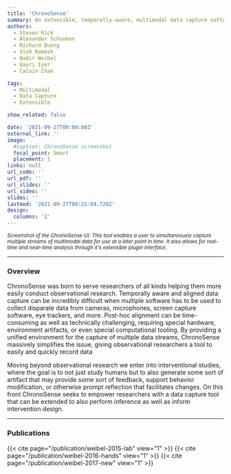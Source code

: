 ```yaml
---
title: 'ChronoSense'
summary: An extensible, temporally-aware, multimodal data capture software tool.
authors: 
  - Steven Rick
  - Alexander Schonken
  - Richard Duong
  - Vish Ramesh
  - Nadir Weibel
  - Gauri Iyer
  - Calvin Chan

tags:
  - Multimodal
  - Data Capture
  - Extensible

show_related: false

date: '2021-09-27T00:00:00Z'
external_link: ''
image:
  #caption: ChronoSense screenshot
  focal_point: Smart
  placement: 1
links: null
url_code: ''
url_pdf: ''
url_slides: ''
url_video: ''
slides: ''
lastmod: '2021-09-27T00:21:04.720Z'
design:
  columns: '2'
---
```


<small> *Screenshot of the ChronoSense UI. This tool enables a user to simultaneously capture multiple streams of multimodal data for use at a later point in time. It also allows for real-time and near-time analysis through it's extensible plugin interface.*</small>

------

### Overview

ChronoSense was born to serve researchers of all kinds helping them more easily conduct observational research. Temporally aware and aligned data capture can be incredibly difficult when multiple software has to be used to collect disparate data from cameras, microphones, screen capture software, eye trackers, and more. Post-hoc alignment can be time-consuming as well as technically challenging, requiring special hardware, environment artifacts, or even special computational tooling. By providing a unified environment for the capture of multiple data streams, ChronoSense massively simplifies the issue, giving observational researchers a tool to easily and quickly record data

Moving beyond observational research we enter into interventional studies, where the goal is to not just study humans but to also generate some sort of artifact that may provide some sort of feedback, support behavior modification, or otherwise prompt reflection that facilitates changes. On this front ChronoSense seeks to empower researchers with a data capture tool that can be extended to also perform inference as well as inform intervention design.

------

### Publications

{{< cite page="/publication/weibel-2015-lab" view="1" >}}
{{< cite page="/publication/weibel-2016-hands" view="1" >}}
{{< cite page="/publication/weibel-2017-new" view="1" >}}

